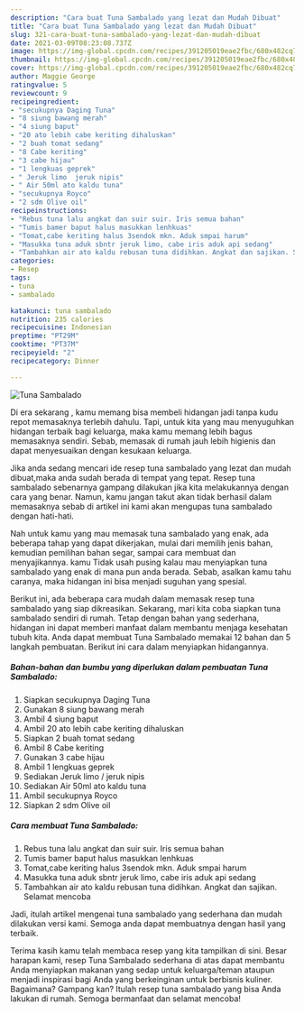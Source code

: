 ```yaml
---
description: "Cara buat Tuna Sambalado yang lezat dan Mudah Dibuat"
title: "Cara buat Tuna Sambalado yang lezat dan Mudah Dibuat"
slug: 321-cara-buat-tuna-sambalado-yang-lezat-dan-mudah-dibuat
date: 2021-03-09T08:23:08.737Z
image: https://img-global.cpcdn.com/recipes/391205019eae2fbc/680x482cq70/tuna-sambalado-foto-resep-utama.jpg
thumbnail: https://img-global.cpcdn.com/recipes/391205019eae2fbc/680x482cq70/tuna-sambalado-foto-resep-utama.jpg
cover: https://img-global.cpcdn.com/recipes/391205019eae2fbc/680x482cq70/tuna-sambalado-foto-resep-utama.jpg
author: Maggie George
ratingvalue: 5
reviewcount: 9
recipeingredient:
- "secukupnya Daging Tuna"
- "8 siung bawang merah"
- "4 siung baput"
- "20 ato lebih cabe keriting dihaluskan"
- "2 buah tomat sedang"
- "8 Cabe keriting"
- "3 cabe hijau"
- "1 lengkuas geprek"
- " Jeruk limo  jeruk nipis"
- " Air 50ml ato kaldu tuna"
- "secukupnya Royco"
- "2 sdm Olive oil"
recipeinstructions:
- "Rebus tuna lalu angkat dan suir suir. Iris semua bahan"
- "Tumis bamer baput halus masukkan lenhkuas"
- "Tomat,cabe keriting halus 3sendok mkn. Aduk smpai harum"
- "Masukka tuna aduk sbntr jeruk limo, cabe iris aduk api sedang"
- "Tambahkan air ato kaldu rebusan tuna didihkan. Angkat dan sajikan. Selamat mencoba"
categories:
- Resep
tags:
- tuna
- sambalado

katakunci: tuna sambalado 
nutrition: 235 calories
recipecuisine: Indonesian
preptime: "PT29M"
cooktime: "PT37M"
recipeyield: "2"
recipecategory: Dinner

---
```



![Tuna Sambalado](https://img-global.cpcdn.com/recipes/391205019eae2fbc/680x482cq70/tuna-sambalado-foto-resep-utama.jpg)

Di era  sekarang , kamu memang bisa membeli hidangan jadi tanpa kudu repot memasaknya terlebih dahulu. Tapi, untuk kita yang mau menyuguhkan hidangan terbaik bagi keluarga, maka kamu memang lebih bagus memasaknya sendiri. Sebab, memasak di rumah jauh lebih higienis dan dapat menyesuaikan dengan kesukaan keluarga.

Jika anda sedang mencari ide resep tuna sambalado yang lezat dan mudah dibuat,maka anda sudah berada di tempat yang tepat. Resep tuna sambalado  sebenarnya gampang dilakukan jika kita melakukannya dengan cara yang benar. Namun, kamu jangan takut akan tidak berhasil dalam memasaknya 
sebab di artikel ini kami akan mengupas tuna sambalado dengan hati-hati.  



Nah untuk kamu yang mau memasak tuna sambalado yang enak, ada beberapa tahap yang dapat dikerjakan, mulai dari memilih jenis bahan, kemudian pemilihan bahan segar, sampai cara membuat dan menyajikannya. kamu Tidak usah pusing kalau mau menyiapkan tuna sambalado yang enak di mana pun anda berada. Sebab, asalkan kamu  tahu caranya, maka hidangan ini bisa menjadi suguhan yang spesial.

Berikut ini, ada beberapa cara mudah dalam memasak resep tuna sambalado yang siap dikreasikan. Sekarang, mari kita coba siapkan tuna sambalado sendiri di rumah. Tetap dengan bahan yang sederhana, hidangan ini dapat memberi manfaat dalam membantu menjaga kesehatan tubuh kita. Anda dapat membuat Tuna Sambalado memakai 12 bahan dan 5 langkah pembuatan. Berikut ini cara dalam menyiapkan hidangannya.

<!--inarticleads1-->

##### Bahan-bahan dan bumbu yang diperlukan dalam pembuatan Tuna Sambalado:

1. Siapkan secukupnya Daging Tuna
1. Gunakan 8 siung bawang merah
1. Ambil 4 siung baput
1. Ambil 20 ato lebih cabe keriting dihaluskan
1. Siapkan 2 buah tomat sedang
1. Ambil 8 Cabe keriting
1. Gunakan 3 cabe hijau
1. Ambil 1 lengkuas geprek
1. Sediakan  Jeruk limo / jeruk nipis
1. Sediakan  Air 50ml ato kaldu tuna
1. Ambil secukupnya Royco
1. Siapkan 2 sdm Olive oil




<!--inarticleads2-->

##### Cara membuat Tuna Sambalado:

1. Rebus tuna lalu angkat dan suir suir. Iris semua bahan
1. Tumis bamer baput halus masukkan lenhkuas
1. Tomat,cabe keriting halus 3sendok mkn. Aduk smpai harum
1. Masukka tuna aduk sbntr jeruk limo, cabe iris aduk api sedang
1. Tambahkan air ato kaldu rebusan tuna didihkan. Angkat dan sajikan. Selamat mencoba




Jadi, itulah artikel mengenai  tuna sambalado  yang sederhana dan mudah dilakukan versi kami. Semoga anda dapat membuatnya dengan hasil yang terbaik. 

Terima kasih kamu telah membaca resep yang kita tampilkan di sini. Besar harapan kami, resep  Tuna Sambalado sederhana di atas dapat membantu Anda menyiapkan makanan yang sedap untuk keluarga/teman ataupun menjadi inspirasi bagi Anda yang berkeinginan untuk berbisnis kuliner. Bagaimana? Gampang kan? Itulah resep tuna sambalado yang bisa Anda lakukan di rumah. Semoga bermanfaat dan selamat mencoba!

